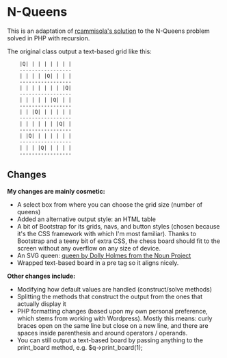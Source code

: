 # N-Queens

This is an adaptation of [rcammisola's solution](https://github.com/rcammisola/N-Queens) to the N-Queens problem solved in PHP with recursion.

The original class output a text-based grid like this:
```
	|Q| | | | | | | |
	-----------------
	| | | | |Q| | | |
	-----------------
	| | | | | | | |Q|
	-----------------
	| | | | | |Q| | |
	-----------------
	| | |Q| | | | | |
	-----------------
	| | | | | | |Q| |
	-----------------
	| |Q| | | | | | |
	-----------------
	| | | |Q| | | | |
	-----------------
```

## Changes
**My changes are mainly cosmetic:**
* A select box from where you can choose the grid size (number of queens)
* Added an alternative output style: an HTML table
* A bit of Bootstrap for its grids, navs, and button styles (chosen because it's the CSS framework with which I'm most familiar). Thanks to Bootstrap and a teeny bit of extra CSS, the chess board should fit to the screen without any overflow on any size of device.
* An SVG queen: [queen by Dolly Holmes from the Noun Project](https://thenounproject.com/term/queen/990748)
* Wrapped text-based board in a pre tag so it aligns nicely.

**Other changes include:**
* Modifying how default values are handled (construct/solve methods)
* Splitting the methods that construct the output from the ones that actually display it
* PHP formatting changes (based upon my own personal preference, which stems from working with Wordpress). Mostly this means: curly braces open on the same line but close on a new line, and there are spaces inside parenthesis and around operators / operands.
* You can still output a text-based board by passing anything to the print_board method, e.g. $q->print_board(1); 


